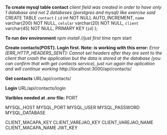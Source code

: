 **To create mysql table contact**
*client field was created in order to have only 1 database*
*and not 2 databeses (porstgres and mysql) like exercise said*
CREATE TABLE `contact` (
  `id` int NOT NULL AUTO_INCREMENT,
  `name` varchar(200) NOT NULL,
  `celular` varchar(20) NOT NULL,
  `client` varchar(45) NOT NULL,
  PRIMARY KEY (`id`)
);

**To run dev environment**
*npm install //just first time*
npm start

**Create contacts(POST). Login first. Note: is working with this error:**
*Error [ERR_HTTP_HEADERS_SENT]: Cannot set headers after they are sent to the client*
*that crash the application but the data is stored at the database (you can confirm that with get contacts service),*
*just run again the aplication and will continue working*
http://localhost:3000/api/contacts/

**Get contacts**
URL/api/contacts/

**Login**
URL/api/contacts/login

**Varibles needed at .env file:**
PORT

MYSQL_HOST
MYSQL_PORT
MYSQL_USER
MYSQL_PASSWORD
MYSQL_DATABASE

CLIENT_MACAPA_KEY
CLIENT_VAREJAO_KEY
CLIENT_VAREJAO_NAME
CLIENT_MACAPA_NAME
JWT_KEY